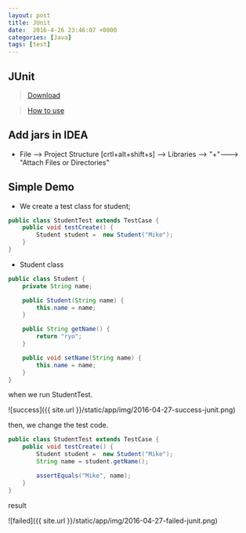 ```yaml
---
layout: post
title: JUnit
date:  2016-4-26 23:46:07 +0800
categories: [Java]
tags: [test]
---
```


## JUnit

> [Download](https://sourceforge.net/projects/junit/?source=typ_redirect)

> [How to use](http://lavasoft.blog.51cto.com/62575/65625/)


## Add jars in IDEA

- File --> Project Structure  [crtl+alt+shift+s] --> Libraries --> "+"---> "Attach Files or Directories"


## Simple Demo

- We create a test class for student;

```java
public class StudentTest extends TestCase {
    public void testCreate() {
        Student student =  new Student("Mike");
    }
}
```

- Student class

```java
public class Student {
    private String name;

    public Student(String name) {
        this.name = name;
    }

    public String getName() {
        return "ryo";
    }

    public void setName(String name) {
        this.name = name;
    }
}
```

when we run StudentTest.

![success]({{ site.url }}/static/app/img/2016-04-27-success-junit.png)

then, we change the test code.

```java
public class StudentTest extends TestCase {
    public void testCreate() {
        Student student =  new Student("Mike");
        String name = student.getName();

        assertEquals("Mike", name);
    }
}
```
result

![failed]({{ site.url }}/static/app/img/2016-04-27-failed-junit.png)
